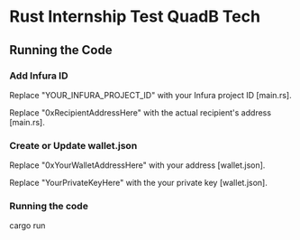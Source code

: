 # Rust Internship Test QuadB Tech

## Running the Code

### Add Infura ID
Replace "YOUR_INFURA_PROJECT_ID" with your Infura project ID [main.rs].


Replace "0xRecipientAddressHere" with the actual recipient's address [main.rs].
### Create or Update wallet.json
Replace "0xYourWalletAddressHere" with your address  [wallet.json].


Replace "YourPrivateKeyHere" with the your private key [wallet.json].

### Running the code
cargo run

